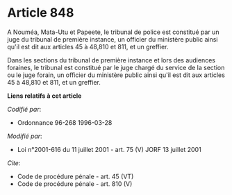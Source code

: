 # Article 848

A Nouméa, Mata-Utu et Papeete, le tribunal de police est constitué par un juge du tribunal de première instance, un officier
du ministère public ainsi qu'il est dit aux articles 45 à 48,810 et 811, et un greffier. 

Dans les sections du tribunal de première instance et lors des audiences foraines, le tribunal est constitué par le juge
chargé du service de la section ou le juge forain, un officier du ministère public ainsi qu'il est dit aux articles 45 à
48,810 et 811, et un greffier.

**Liens relatifs à cet article**

_Codifié par_:

  - Ordonnance 96-268 1996-03-28

_Modifié par_:

  - Loi n°2001-616 du 11 juillet 2001 - art. 75 (V) JORF 13 juillet 2001

_Cite_:

  - Code de procédure pénale - art. 45 (VT)
  - Code de procédure pénale - art. 810 (V)

